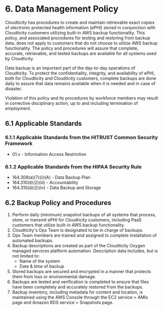 # 6. Data Management Policy

Cloudticity has procedures to create and maintain retrievable exact copies of electronic protected health information (ePHI) stored in conjunction with Cloudticity customers utilizing built-in AWS backup functionality. This policy, and associated procedures for testing and restoring from backup data, does not apply to customers that do not choose to utilize AWS backup functionality. The policy and procedures will assure that complete, accurate, retrievable, and tested backups are available for all systems used by Cloudticity.

Data backup is an important part of the day-to-day operations of Cloudticity. To protect the confidentiality, integrity, and availability of ePHI, both for Cloudticity and Cloudticity customers, complete backups are done daily to assure that data remains available when it is needed and in case of disaster.

Violation of this policy and its procedures by workforce members may result in corrective disciplinary action, up to and including termination of employment.

## 6.1 Applicable Standards

### 6.1.1 Applicable Standards from the HITRUST Common Security Framework

* 01.v - Information Access Restriction

### 6.1.2 Applicable Standards from the HIPAA Security Rule

* 164.308(a)(7)(ii)(A) - Data Backup Plan
* 164.310(d)(2)(iii) - Accountability
* 164.310(d)(2)(iv) - Data Backup and Storage

## 6.2 Backup Policy and Procedures

1. Perform daily (minimum) snapshot backups of all systems that process, store, or transmit ePHI for Cloudticity customers, including PaaS customers that utilize built-in AWS backup functionality.
2. Cloudticity's Ops Team is designated to be in charge of backups.
3. Ops Team members are trained and assigned to complete installation of automated backups.
4. Backup descriptions are created as part of the Cloudticity Oxygen managed services platform automation. Description data includes, but is not limited to:
   * Name of the system
   * Date & time of backup
5. Stored backups are secured and encrypted in a manner that protects them from loss or environmental damage.
6. Backups are tested and verification is completed to ensure that files have been completely and accurately restored from the backups.
7. Backup inventory, including metadata for content and location, is maintained using the AWS Console through the EC2 service > AMIs page and Amazon RDS service > Snapshots page.
